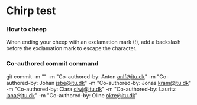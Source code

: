# Chirp test

### How to cheep

When ending your cheep with an exclamation mark (!), add a backslash before the exclamation mark to escape the character.

### Co-authored commit command

git commit -m "<Commit message>" -m "Co-authored-by: Anton <anlf@itu.dk>" -m "Co-authored-by: Johan <jsbe@itu.dk>" -m "Co-authored-by: Jonas <kram@itu.dk>" -m "Co-authored-by: Clara <clwj@itu.dk>" -m "Co-authored-by: Lauritz <lana@itu.dk>" -m "Co-authored-by: Oline <okre@itu.dk>"
